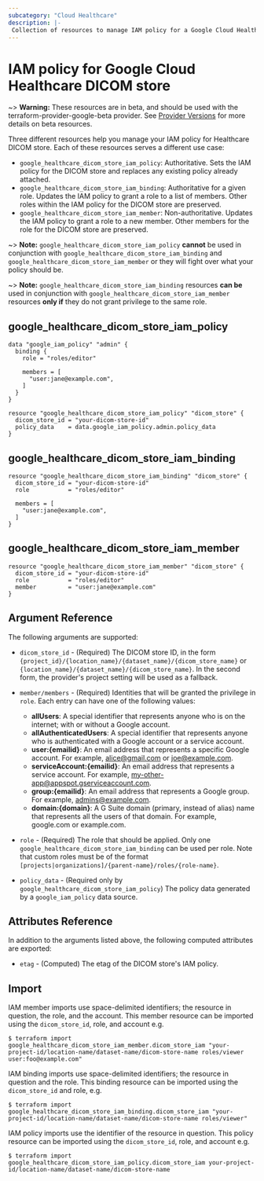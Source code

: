 ```yaml
---
subcategory: "Cloud Healthcare"
description: |-
 Collection of resources to manage IAM policy for a Google Cloud Healthcare DICOM store.
---
```


# IAM policy for Google Cloud Healthcare DICOM store

~> **Warning:** These resources are in beta, and should be used with the terraform-provider-google-beta provider.
See [Provider Versions](https://terraform.io/docs/providers/google/guides/provider_versions.html) for more details on beta resources.

Three different resources help you manage your IAM policy for Healthcare DICOM store. Each of these resources serves a different use case:

* `google_healthcare_dicom_store_iam_policy`: Authoritative. Sets the IAM policy for the DICOM store and replaces any existing policy already attached.
* `google_healthcare_dicom_store_iam_binding`: Authoritative for a given role. Updates the IAM policy to grant a role to a list of members. Other roles within the IAM policy for the DICOM store are preserved.
* `google_healthcare_dicom_store_iam_member`: Non-authoritative. Updates the IAM policy to grant a role to a new member. Other members for the role for the DICOM store are preserved.

~> **Note:** `google_healthcare_dicom_store_iam_policy` **cannot** be used in conjunction with `google_healthcare_dicom_store_iam_binding` and `google_healthcare_dicom_store_iam_member` or they will fight over what your policy should be.

~> **Note:** `google_healthcare_dicom_store_iam_binding` resources **can be** used in conjunction with `google_healthcare_dicom_store_iam_member` resources **only if** they do not grant privilege to the same role.

## google\_healthcare\_dicom\_store\_iam\_policy

```hcl
data "google_iam_policy" "admin" {
  binding {
    role = "roles/editor"

    members = [
      "user:jane@example.com",
    ]
  }
}

resource "google_healthcare_dicom_store_iam_policy" "dicom_store" {
  dicom_store_id = "your-dicom-store-id"
  policy_data    = data.google_iam_policy.admin.policy_data
}
```

## google\_healthcare\_dicom\_store\_iam\_binding

```hcl
resource "google_healthcare_dicom_store_iam_binding" "dicom_store" {
  dicom_store_id = "your-dicom-store-id"
  role           = "roles/editor"

  members = [
    "user:jane@example.com",
  ]
}
```

## google\_healthcare\_dicom\_store\_iam\_member

```hcl
resource "google_healthcare_dicom_store_iam_member" "dicom_store" {
  dicom_store_id = "your-dicom-store-id"
  role           = "roles/editor"
  member         = "user:jane@example.com"
}
```

## Argument Reference

The following arguments are supported:

* `dicom_store_id` - (Required) The DICOM store ID, in the form
    `{project_id}/{location_name}/{dataset_name}/{dicom_store_name}` or
    `{location_name}/{dataset_name}/{dicom_store_name}`. In the second form, the provider's
    project setting will be used as a fallback.

* `member/members` - (Required) Identities that will be granted the privilege in `role`.
  Each entry can have one of the following values:
  * **allUsers**: A special identifier that represents anyone who is on the internet; with or without a Google account.
  * **allAuthenticatedUsers**: A special identifier that represents anyone who is authenticated with a Google account or a service account.
  * **user:{emailid}**: An email address that represents a specific Google account. For example, alice@gmail.com or joe@example.com.
  * **serviceAccount:{emailid}**: An email address that represents a service account. For example, my-other-app@appspot.gserviceaccount.com.
  * **group:{emailid}**: An email address that represents a Google group. For example, admins@example.com.
  * **domain:{domain}**: A G Suite domain (primary, instead of alias) name that represents all the users of that domain. For example, google.com or example.com.

* `role` - (Required) The role that should be applied. Only one
    `google_healthcare_dicom_store_iam_binding` can be used per role. Note that custom roles must be of the format
    `[projects|organizations]/{parent-name}/roles/{role-name}`.

* `policy_data` - (Required only by `google_healthcare_dicom_store_iam_policy`) The policy data generated by
  a `google_iam_policy` data source.

## Attributes Reference

In addition to the arguments listed above, the following computed attributes are
exported:

* `etag` - (Computed) The etag of the DICOM store's IAM policy.

## Import

IAM member imports use space-delimited identifiers; the resource in question, the role, and the account.  This member resource can be imported using the `dicom_store_id`, role, and account e.g.

```
$ terraform import google_healthcare_dicom_store_iam_member.dicom_store_iam "your-project-id/location-name/dataset-name/dicom-store-name roles/viewer user:foo@example.com"
```

IAM binding imports use space-delimited identifiers; the resource in question and the role.  This binding resource can be imported using the `dicom_store_id` and role, e.g.

```
$ terraform import google_healthcare_dicom_store_iam_binding.dicom_store_iam "your-project-id/location-name/dataset-name/dicom-store-name roles/viewer"
```

IAM policy imports use the identifier of the resource in question.  This policy resource can be imported using the `dicom_store_id`, role, and account e.g.

```
$ terraform import google_healthcare_dicom_store_iam_policy.dicom_store_iam your-project-id/location-name/dataset-name/dicom-store-name
```
